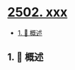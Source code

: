 # [2502. xxx](https://github.com/Tdahuyou/TNotes.leetcode/tree/main/notes/2502.%20xxx)

<!-- region:toc -->

- [1. 📝 概述](#1--概述)

<!-- endregion:toc -->

## 1. 📝 概述
